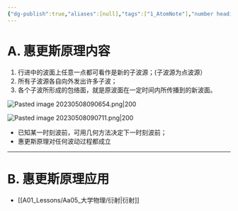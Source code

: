 ```yaml
---
{"dg-publish":true,"aliases":[null],"tags":["1_AtomNote"],"number headings":"auto, first-level 1, max 6, A.1.","Created-Date":"2023-05-08 09:01:17","Modified-Date":"2024-04-18 11:53:29","permalink":"/A01_Lessons/Aa05_大学物理/惠更斯原理/","dgPassFrontmatter":true}
---
```




# A. 惠更斯原理内容


1. 行进中的波面上任意一点都可看作是新的子波源；(子波源为点波源）
2. 所有子波源各自向外发出许多子波；
3. 各个子波所形成的包络面，就是原波面在一定时间内所传播到的新波面。


![Pasted image 20230508090654.png|200](/img/user/Z02_ObFiles/Attachments/Pasted%20image%2020230508090654.png)

![Pasted image 20230508090711.png|200](/img/user/Z02_ObFiles/Attachments/Pasted%20image%2020230508090711.png)


- 已知某一时刻波前，可用几何方法决定下一时刻波前；
- 惠更斯原理对任何波动过程都成立


---

# B. 惠更斯原理应用


- [[A01_Lessons/Aa05_大学物理/衍射\|衍射]]
